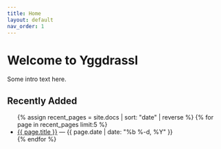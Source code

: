 ```yaml
---
title: Home
layout: default
nav_order: 1
---
```


# Welcome to Yggdrassl

Some intro text here.

## Recently Added
<ul>
  {% assign recent_pages = site.docs | sort: "date" | reverse %}
  {% for page in recent_pages limit:5 %}
    <li><a href="{{ page.url | relative_url }}">{{ page.title }}</a> — {{ page.date | date: "%b %-d, %Y" }}</li>
  {% endfor %}
</ul>
